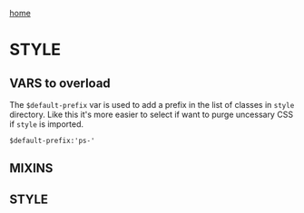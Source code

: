 [home](./../README.md)

# STYLE

## VARS to overload

The `$default-prefix` var is used to add a prefix in the list of classes in `style` directory. Like this it's more easier to select if want to purge uncessary CSS if `style` is imported.

`$default-prefix:'ps-'`

## MIXINS

## STYLE